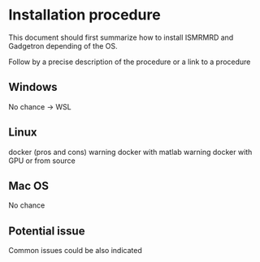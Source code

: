 # Installation procedure

This document should first summarize how to install ISMRMRD and Gadgetron depending of the OS.

Follow by a precise description of the procedure or a link to a procedure 




## Windows

No chance -> WSL

## Linux

docker (pros and cons)
warning docker with matlab 
warning docker with GPU
or 
from source

## Mac OS 

No chance

## Potential issue

Common issues could be also indicated 

